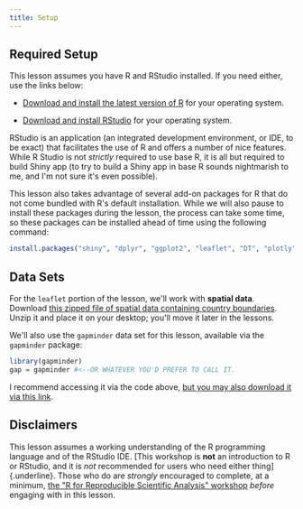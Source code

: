 ```yaml
---
title: Setup
---
```


## Required Setup

This lesson assumes you have R and RStudio installed. If you need either, use the links below:

-   [Download and install the latest version of R](https://www.r-project.org/) for your operating system.

-   [Download and install RStudio](https://posit.co/download/rstudio-desktop/#download) for your operating system.

RStudio is an application (an integrated development environment, or IDE, to be exact) that facilitates the use of R and offers a number of nice features. While R Studio is not *strictly* required to use base R, it is all but required to build Shiny app (to try to build a Shiny app in base R sounds nightmarish to me, and I'm not sure it's even possible).

This lesson also takes advantage of several add-on packages for R that do not come bundled with R's default installation. While we will also pause to install these packages during the lesson, the process can take some time, so these packages can be installed ahead of time using the following command:

``` r
install.packages("shiny", "dplyr", "ggplot2", "leaflet", "DT", "plotly", "gapminder", "countrycode", "sf")
```

## Data Sets

For the `leaflet` portion of the lesson, we'll work with **spatial data**. Download [this zipped file of spatial data containing country boundaries](data/TM_WORLD_BORDERS_SIMPL-0.3.zip). Unzip it and place it on your desktop; you'll move it later in the lessons.

We'll also use the `gapminder` data set for this lesson, available via the `gapminder` package:

``` r
library(gapminder)
gap = gapminder #<--OR WHATEVER YOU'D PREFER TO CALL IT.
```

I recommend accessing it via the code above, [but you may also download it via this link](data/gapminder.csv).

## Disclaimers

This lesson assumes a working understanding of the R programming language and of the RStudio IDE. [This workshop is **not** an introduction to R or RStudio, and it is *not* recommended for users who need either thing]{.underline}. Those who do are *strongly* encouraged to complete, at a minimum, [the "R for Reproducible Scientific Analysis" workshop](https://umn-dash.github.io/r-novice-gapminder/index.html) *before* engaging with in this lesson.
